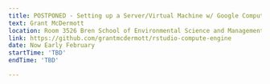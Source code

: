 ```yaml
---
title: POSTPONED - Setting up a Server/Virtual Machine w/ Google Compute Engine + RStudio Server
text: Grant McDermott
location: Room 3526 Bren School of Environmental Science and Management
link: https://github.com/grantmcdermott/rstudio-compute-engine
date: Now Early February
startTime: 'TBD'
endTime: 'TBD'

---
```

